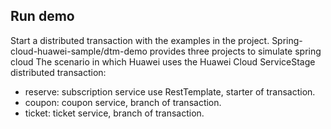 ## Run demo

Start a distributed transaction with the examples in the project. Spring-cloud-huawei-sample/dtm-demo provides three
projects to simulate spring cloud The scenario in which Huawei uses the Huawei Cloud ServiceStage distributed
transaction:

* reserve: subscription service use RestTemplate, starter of transaction.
* coupon: coupon service, branch of transaction.
* ticket: ticket service, branch of transaction.